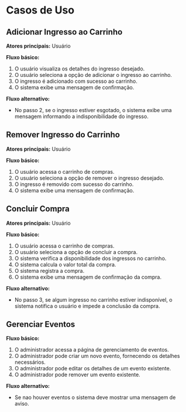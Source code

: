 # Casos de Uso

## Adicionar Ingresso ao Carrinho

**Atores principais:** Usuário

**Fluxo básico:**

1. O usuário visualiza os detalhes do ingresso desejado.
2. O usuário seleciona a opção de adicionar o ingresso ao carrinho.
3. O ingresso é adicionado com sucesso ao carrinho.
4. O sistema exibe uma mensagem de confirmação.

**Fluxo alternativo:**

- No passo 2, se o ingresso estiver esgotado, o sistema exibe uma mensagem informando a indisponibilidade do ingresso.

## Remover Ingresso do Carrinho

**Atores principais:** Usuário

**Fluxo básico:**

1. O usuário acessa o carrinho de compras.
2. O usuário seleciona a opção de remover o ingresso desejado.
3. O ingresso é removido com sucesso do carrinho.
4. O sistema exibe uma mensagem de confirmação.

## Concluir Compra

**Atores principais:** Usuário

**Fluxo básico:**

1. O usuário acessa o carrinho de compras.
2. O usuário seleciona a opção de concluir a compra.
3. O sistema verifica a disponibilidade dos ingressos no carrinho.
4. O sistema calcula o valor total da compra.
6. O sistema registra a compra.
7. O sistema exibe uma mensagem de confirmação da compra.

**Fluxo alternativo:**

- No passo 3, se algum ingresso no carrinho estiver indisponível, o sistema notifica o usuário e impede a conclusão da compra.

## Gerenciar Eventos

**Fluxo básico:**

1. O administrador acessa a página de gerenciamento de eventos.
2. O administrador pode criar um novo evento, fornecendo os detalhes necessários.
3. O administrador pode editar os detalhes de um evento existente.
4. O administrador pode remover um evento existente.

**Fluxo alternativo:**

- Se nao houver eventos o sistema deve mostrar uma mensagem de aviso.



